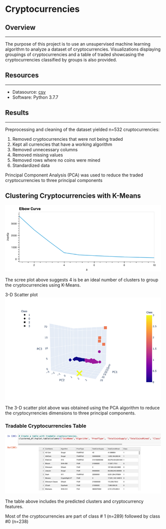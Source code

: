 # Cryptocurrencies

## Overview 
___
The purpose of this project is to use an unsupervised machine learning algorithm to analyze a dataset of cryptocurrencies. Visualizations displaying groupings of cryptocurrencies and a table of traded showcasing the cryptocurrencies classified by groups is also provided. 

## Resources
___
* Datasource: [csv](https://github.com/asanchez116/Cryptocurrencies/raw/main/Resources/crypto_data.csv)
* Software: Python 3.7.7

## Results
___

Preprocessing and cleaning of the dataset yielded n=532 cruptocurrencies: 
1. Removed cryptocurrencies that were not being traded
2. Kept all currencies that have a working algorithm
3. Removed unnecessary columns 
4. Removed missing values 
5. Removed rows where no coins were mined 
6. Standardized data 

Principal Component Analysis (PCA) was used to reduce the traded cryptocurrencies to three principal components 


## Clustering Cryptocurrencies with K-Means

![scree plot](https://raw.githubusercontent.com/asanchez116/Cryptocurrencies/main/Resources/bokeh_plot.png)

The scree plot above suggests 4 is be an ideal number of clusters to group the cryptocurrencies using K-Means. 

3-D Scatter plot 
![3d scatter plot](https://raw.githubusercontent.com/asanchez116/Cryptocurrencies/main/Resources/newplot.png)

The 3-D scatter plot above was obtained using the PCA algorithm to reduce the cryptocyrrencies dimensions to three principal components. 

### Tradable Cryptocurrencies Table 
![table](https://raw.githubusercontent.com/asanchez116/Cryptocurrencies/main/Resources/table.png)

The table above includes the predicted clusters and cryptocurrency features. 

Most of the cryptocurrencies are part of class # 1 (n=289) followed by class #0 (n=238)
